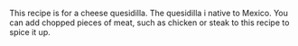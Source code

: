 This recipe is for a cheese quesidilla. The quesidilla i native to Mexico. You can add chopped pieces of meat, such as chicken or steak to this recipe to spice it up.